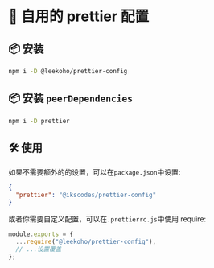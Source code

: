 # 💅 自用的 prettier 配置

## 📦 安装

```sh
npm i -D @leekoho/prettier-config
```

## 📦 安装 `peerDependencies`

```sh
npm i -D prettier
```

## 🛠️ 使用

如果不需要额外的的设置，可以在`package.json`中设置:

```json
{
  "prettier": "@ikscodes/prettier-config"
}
```

或者你需要自定义配置，可以在`.prettierrc.js`中使用 require:

```js
module.exports = {
  ...require("@leekoho/prettier-config"),
  // ...设置覆盖
};
```
